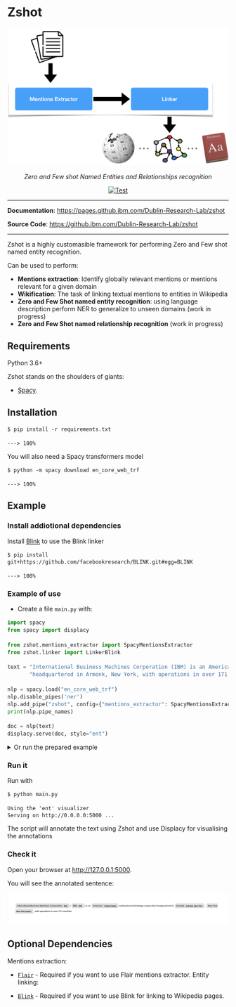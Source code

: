 # Zshot

<p align="center">
  <a href="https://fastapi.tiangolo.com"><img src="./img/zshot-header.png"></a>
</p>
<p align="center">
    <em>Zero and Few shot Named Entities and Relationships recognition</em>
</p>
<p align="center">
<a href="https://travis.ibm.com/Dublin-Research-Lab/zshot" target="_blank">
    <img src="https://travis.ibm.com/Dublin-Research-Lab/zshot.svg?token=zSP5krJq4ryG4zqgNyms&branch=master" alt="Test">
</a>
</p>

---

**Documentation**: <a href="https://pages.github.ibm.com/Dublin-Research-Lab/zshot" target="_blank">https://pages.github.ibm.com/Dublin-Research-Lab/zshot</a>

**Source Code**: <a href="https://github.ibm.com/Dublin-Research-Lab/zshot" target="_blank">https://github.ibm.com/Dublin-Research-Lab/zshot</a>

---

Zshot is a highly customasible framework for performing Zero and Few shot named entity recognition.

Can be used to perform:

- **Mentions extraction**: Identify globally relevant mentions or mentions relevant for a given domain 
- **Wikification**: The task of linking textual mentions to entities in Wikipedia
- **Zero and Few Shot named entity recognition**: using language description perform NER to generalize to unseen domains (work in progress)
- **Zero and Few Shot named relationship recognition** (work in progress)

## Requirements

Python 3.6+

Zshot stands on the shoulders of giants:

* <a href="https://spacy.io/" class="external-link" target="_blank">Spacy</a>.

## Installation

<div class="termy">

```console
$ pip install -r requirements.txt

---> 100%
```

</div>

You will also need a Spacy transformers model

<div class="termy">

```console
$ python -m spacy download en_core_web_trf 

---> 100%
```

</div>

## Example

### Install addiotional dependencies

Install [Blink](https://github.com/facebookresearch/BLINK/tree/main/blink) to use the Blink linker

```console
$ pip install git+https://github.com/facebookresearch/BLINK.git#egg=BLINK

---> 100%
```

### Example of use

* Create a file `main.py` with:

```Python
import spacy
from spacy import displacy

from zshot.mentions_extractor import SpacyMentionsExtractor
from zshot.linker import LinkerBlink

text = "International Business Machines Corporation (IBM) is an American multinational technology corporation " \
       "headquartered in Armonk, New York, with operations in over 171 countries."

nlp = spacy.load("en_core_web_trf")
nlp.disable_pipes('ner')
nlp.add_pipe("zshot", config={"mentions_extractor": SpacyMentionsExtractor.id(), "linker": LinkerBlink.id()}, last=True)
print(nlp.pipe_names)

doc = nlp(text)
displacy.serve(doc, style="ent")
```


<details markdown="1">
<summary>Or run the prepared example</summary>
```console
$ python -m zshot.examples.wikification
```
</details>


### Run it

Run with

```console
$ python main.py

Using the 'ent' visualizer
Serving on http://0.0.0.0:5000 ...
```


The script will annotate the text using Zshot and use Displacy for visualising the annotations

### Check it

Open your browser at <a href="http://127.0.0.1:5000" class="external-link" target="_blank">http://127.0.0.1:5000</a>.

You will see the annotated sentence:

<img src="./img/annotations.png">

## Optional Dependencies

Mentions extraction:

* <a href="https://github.com/flairNLP/flair" target="_blank"><code>Flair</code></a> - Required if you want to use Flair mentions extractor.
Entity linking:

* <a href="https://github.com/facebookresearch/BLINK" target="_blank"><code>Blink</code></a> - Required if you want to use Blink for linking to Wikipedia pages.